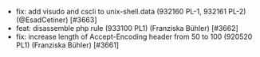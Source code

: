  * fix: add visudo and cscli to unix-shell.data (932160 PL-1, 932161 PL-2) (@EsadCetiner) [#3663]
 * feat: disassemble php rule (933100 PL1) (Franziska Bühler) [#3662]
 * fix: increase length of Accept-Encoding header from 50 to 100 (920520 PL1) (Franziska Bühler) [#3661]